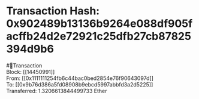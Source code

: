 
Transaction Hash: 0x902489b13136b9264e088df905facffb24d2e72921c25dfb27cb87825394d9b6
====================================================================================
  
#💸Transaction  
Block: [[14450991]]  
From: [[0x1111111254fb6c44bac0bed2854e76f90643097d]]  
To: [[0x9b76d386a5fd08908b9ebcd5997abbfd3a2d5225]]  
Transferred: 1.3206613844499733 Ether